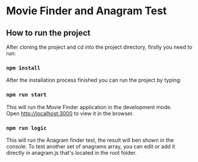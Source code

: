 # Movie Finder and Anagram Test
## How to run the project

After cloning the project and cd into the project directory, firstly you need to run:
### `npm install`
After the installation process finished you can run the project by typing:
### `npm run start`

This will run the Movie Finder application in the development mode.\
Open [http://localhost:3000](http://localhost:3000) to view it in the browser.
### `npm run logic`

This will run the Anagram finder test, the result will ben shown in the console. To test another set of anagrams array, you can edit or add it directly in anagram.js that's located in the root folder.